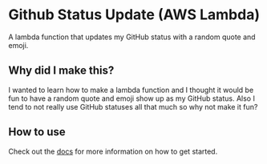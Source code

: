 # Github Status Update (AWS Lambda)
A lambda function that updates my GitHub status with a random quote and emoji.

## Why did I make this?
I wanted to learn how to make a lambda function and I thought it would be fun to have a random quote and emoji show up as my GitHub status. Also I tend to not really use GitHub statuses all that much so why not make it fun?

## How to use
Check out the [docs](docs/development.md) for more information on how to get started.

